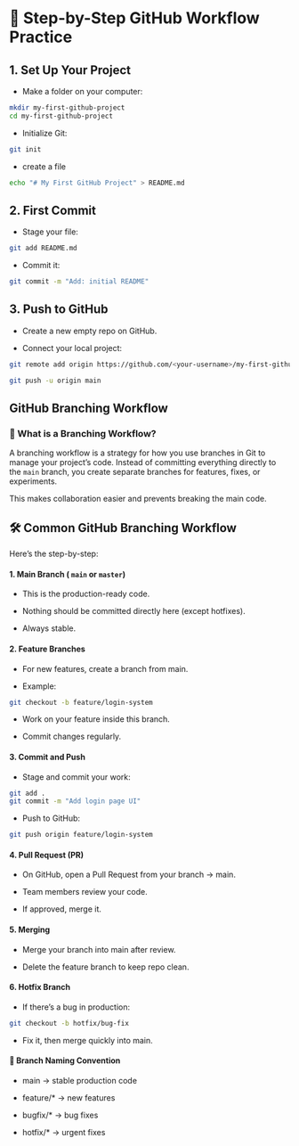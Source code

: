 # 📝 Step-by-Step GitHub Workflow Practice

## 1. Set Up Your Project  

* Make a folder on your computer:  

```bash
mkdir my-first-github-project
cd my-first-github-project
```


* Initialize Git:  

```bash
git init
```
* create a file
  
```bash
echo "# My First GitHub Project" > README.md
```

## 2. First Commit

* Stage your file:
  

```bash
git add README.md

```
* Commit it:
```bash
git commit -m "Add: initial README"
```

## 3. Push to GitHub

* Create a new empty repo on GitHub.

* Connect your local project:

```bash 
git remote add origin https://github.com/<your-username>/my-first-github-project.git
```

```bash
git push -u origin main
```

GitHub Branching Workflow
-------------------------------

### 🔀 What is a Branching Workflow?

A branching workflow is a strategy for how you use branches in Git to manage your project’s code.
Instead of committing everything directly to the `main` branch, you create separate branches for features, fixes, or experiments.

This makes collaboration easier and prevents breaking the main code.


 🛠 Common GitHub Branching Workflow
-------------------------------

Here’s the step-by-step:

#### 1. Main Branch ( `main` or `master`)

  * This is the production-ready code.

  * Nothing should be committed directly here (except hotfixes).

  * Always stable.

#### 2. Feature Branches

  * For new features, create a branch from main.

  * Example:
  
  ``` bash 
  git checkout -b feature/login-system
  ```
  * Work on your feature inside this branch.

  * Commit changes regularly.


#### 3. Commit and Push

* Stage and commit your work:
```bash
git add .
git commit -m "Add login page UI"
```


* Push to GitHub:

``` bash 
git push origin feature/login-system
```


#### 4. Pull Request (PR)

* On GitHub, open a Pull Request from your branch → main.

* Team members review your code.

* If approved, merge it.

#### 5. Merging

* Merge your branch into main after review.

* Delete the feature branch to keep repo clean.

#### 6. Hotfix Branch

* If there’s a bug in production:

```bash
git checkout -b hotfix/bug-fix
```
* Fix it, then merge quickly into main.


#### 🔑 Branch Naming Convention

* main → stable production code

* feature/* → new features

* bugfix/* → bug fixes

* hotfix/* → urgent fixes

